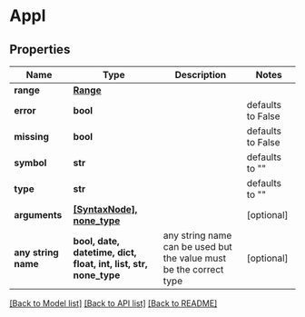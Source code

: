 # Appl

## Properties
Name | Type | Description | Notes
------------ | ------------- | ------------- | -------------
**range** | [**Range**](Range.md) |  | 
**error** | **bool** |  | defaults to False
**missing** | **bool** |  | defaults to False
**symbol** | **str** |  | defaults to ""
**type** | **str** |  | defaults to ""
**arguments** | [**[SyntaxNode], none_type**](SyntaxNode.md) |  | [optional] 
**any string name** | **bool, date, datetime, dict, float, int, list, str, none_type** | any string name can be used but the value must be the correct type | [optional]

[[Back to Model list]](../README.md#documentation-for-models) [[Back to API list]](../README.md#documentation-for-api-endpoints) [[Back to README]](../README.md)


